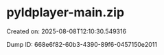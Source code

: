 # pyldplayer-main.zip

Created on: 2025-08-08T12:10:30.549316

Dump ID: 668e6f82-60b3-4390-89f6-0457150e2011


